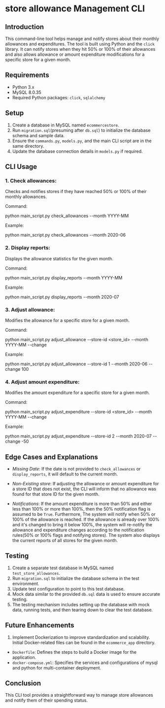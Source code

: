# store allowance Management CLI

## Introduction

This command-line tool helps manage and notify stores about their monthly allowances and expenditures. The tool is built using Python and the `click` library. It can notify stores when they hit 50% or 100% of their allowances and also allows allowance or amount expenditure modifications for a specific store for a given month.

## Requirements

- Python 3.x
- MySQL 8.0.35
- Required Python packages: `click`, `sqlalchemy`

## Setup

1. Create a database in MySQL named `ecommercestore`.
2. Run `migration.sql`(presuming after `db.sql`) to initialize the database schema and sample data.
3. Ensure the `commands.py`, `models.py`, and the main CLI script are in the same directory.
4. Update the database connection details in `models.py` if required.

## CLI Usage

### 1. Check allowances:

Checks and notifies stores if they have reached 50% or 100% of their monthly allowances.

Command:

python main_script.py check_allowances --month YYYY-MM

Example:

python main_script.py check_allowances --month 2020-06


### 2. Display reports:

Displays the allowance statistics for the given month.

Command:

python main_script.py display_reports --month YYYY-MM

Example:

python main_script.py display_reports --month 2020-07


### 3. Adjust allowance:

Modifies the allowance for a specific store for a given month.

Command:

python main_script.py adjust_allowance --store-id <store_id> --month YYYY-MM --change <amount>

Example:

python main_script.py adjust_allowance --store-id 1 --month 2020-06 --change 100


### 4. Adjust amount expenditure:

Modifies the amount expenditure for a specific store for a given month.

Command:

python main_script.py adjust_expenditure --store-id <store_id> --month YYYY-MM --change <amount>

Example:

python main_script.py adjust_expenditure --store-id 2 --month 2020-07 --change -50


## Edge Cases and Explanations

- *Missing Date*: If the date is not provided to `check_allowances` or `display_reports`, it will default to the current month.

- *Non-Existing store*: If adjusting the allowance or amount expenditure for a store ID that does not exist, the CLI will inform that no allowance was found for that store ID for the given month.

- *Notifications*: If the amount expenditure is more than 50% and either less than 100% or more than 100%, then the 50% notification flag is assumed to be `True`. Furthermore, The system will notify when 50% or 100% of the allowance is reached. If the allowance is already over 100% and it's changed to bring it below 100%, the system will re-notify the allowance and expenditure changes according to the notification rules(50% or 100% flags and notifying stores). The system also displays the current reports of all stores for the given month. 

## Testing

1. Create a separate test database in MySQL named `test_store_allowances`.
2. Run `migration.sql` to initialize the database schema in the test environment.
3. Update test configuration to point to this test database.
4. Mock data similar to the provided `db.sql` data is used to ensure accurate testing.
5. The testing mechanism includes setting up the database with mock data, running tests, and then tearing down to clear the test database.

## Future Enhancements

1. Implement Dockerization to improve standardization and scalability. Initial Docker-related files can be found in the `ecommerce_app` directory.
- `Dockerfile`: Defines the steps to build a Docker image for the application.
- `docker-compose.yml`: Specifies the services and configurations of mysql and python for multi-container deployment.


## Conclusion

This CLI tool provides a straightforward way to manage store allowances and notify them of their spending status.